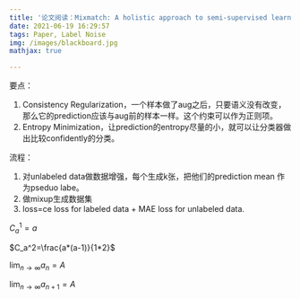 ```yaml
---
title: '论文阅读：Mixmatch: A holistic approach to semi-supervised learning'
date: 2021-06-19 16:29:57
tags: Paper, Label Noise
img: /images/blackboard.jpg
mathjax: true

---
```


要点：
1. Consistency Regularization，一个样本做了aug之后，只要语义没有改变，那么它的prediction应该与aug前的样本一样。这个约束可以作为正则项。
2. Entropy Minimization，让prediction的entropy尽量的小，就可以让分类器做出比较confidently的分类。

流程：
1. 对unlabeled data做数据增强，每个生成k张，把他们的prediction mean 作为pseduo labe。
2. 做mixup生成数据集
3. loss=ce loss for labeled data + MAE loss for unlabeled data.


$C_a^1=a$

$C_a^2=\frac{a*(a-1)}{1*2}$

$\lim_{n\rightarrow\infty} a_n=A$

$\lim_{n\rightarrow\infty} a_{n+1}=A$